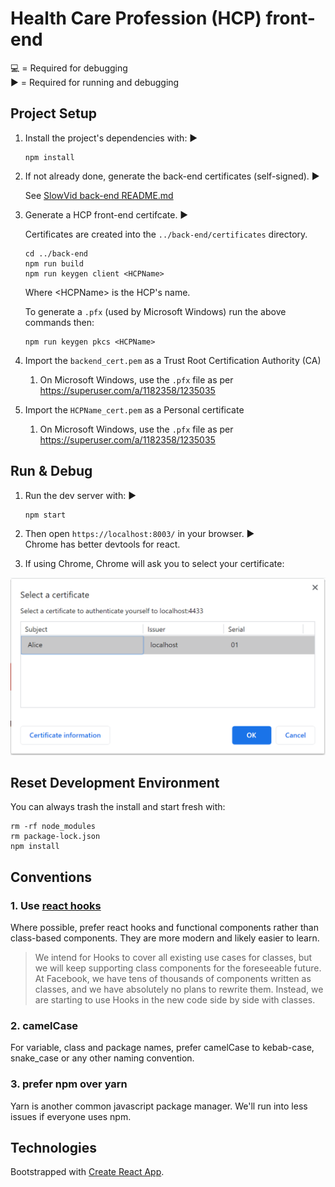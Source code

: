 # Health Care Profession (HCP) front-end 

💻 = Required for debugging  
▶️ = Required for running and debugging

## Project Setup


 1. Install the project's dependencies with: ▶️

    ```
    npm install
    ```

1. If not already done, generate the back-end certificates (self-signed). ▶️

    See [SlowVid back-end README.md](../back-end/README.md)

1. Generate a HCP front-end certifcate. ▶️

	Certificates are created into the `../back-end/certificates` directory.

    ```
    cd ../back-end
	npm run build
	npm run keygen client <HCPName>
    ```
    Where \<HCPName\> is the HCP's name.

	To generate a `.pfx` (used by Microsoft Windows) run the above commands then:
    ```
	npm run keygen pkcs <HCPName>
    ```

1. Import the `backend_cert.pem` as a Trust Root Certification Authority (CA)

   1. On Microsoft Windows, use the `.pfx` file as per https://superuser.com/a/1182358/1235035

1. Import the `HCPName_cert.pem` as a Personal certificate

   1. On Microsoft Windows, use the `.pfx` file as per https://superuser.com/a/1182358/1235035

## Run & Debug

1. Run the dev server with: ▶️

    ```
    npm start
    ```

1. Then open `https://localhost:8003/` in your browser. ▶️  
Chrome has better devtools for react.

1. If using Chrome, Chrome will ask you to select your certificate:

![Select your certificate](../doc/developer/images/Chrome_client_cert.png)
	

## Reset Development Environment

You can always trash the install and start fresh with:

```
rm -rf node_modules
rm package-lock.json
npm install
```

## Conventions

### 1. Use [react hooks](https://reactjs.org/docs/hooks-intro.html) 

Where possible, prefer react hooks and functional components rather than class-based components. 
They are more modern and likely easier to learn. 

> We intend for Hooks to cover all existing use cases for classes, but we will keep supporting class components for the foreseeable future. At Facebook, we have tens of thousands of components written as classes, and we have absolutely no plans to rewrite them. Instead, we are starting to use Hooks in the new code side by side with classes.


### 2. camelCase

For variable, class and package names, prefer camelCase to kebab-case, snake_case or any other naming convention. 


### 3. prefer npm over yarn

Yarn is another common javascript package manager. 
We'll run into less issues if everyone uses npm.

## Technologies

Bootstrapped with [Create React App](https://github.com/facebook/create-react-app).
